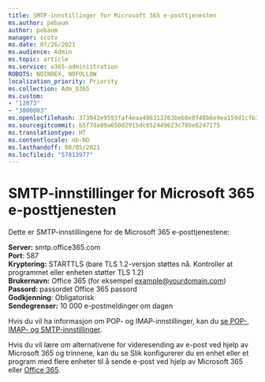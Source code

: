 ```yaml
---
title: SMTP-innstillinger for Microsoft 365 e-posttjenesten
ms.author: pebaum
author: pebaum
manager: scotv
ms.date: 07/26/2021
ms.audience: Admin
ms.topic: article
ms.service: o365-administration
ROBOTS: NOINDEX, NOFOLLOW
localization_priority: Priority
ms.collection: Adm_O365
ms.custom:
- "12073"
- "3000003"
ms.openlocfilehash: 373042e9593faf4eaa486313763beb8e8f48b6e9ea159d1cfb37b9df826384f4
ms.sourcegitcommit: b5f7da89a650d2915dc652449623c78be6247175
ms.translationtype: HT
ms.contentlocale: nb-NO
ms.lasthandoff: 08/05/2021
ms.locfileid: "57813977"
---
```

# <a name="smtp-settings-for-the-microsoft-365-mail-service"></a>SMTP-innstillinger for Microsoft 365 e-posttjenesten

Dette er SMTP-innstillingene for de Microsoft 365 e-posttjenestene:

**Server:** smtp.office365.com </br>
**Port**: 587 </br>
**Kryptering:** STARTTLS (bare TLS 1.2-versjon støttes nå. Kontroller at programmet eller enheten støtter TLS 1.2) </br>
**Brukernavn:** Office 365 (for eksempel example@yourdomain.com) </br>
**Passord:** passordet Office 365 passord </br>
**Godkjenning**: Obligatorisk </br>
**Sendegrenser:** 10 000 e-postmeldinger om dagen </br>

Hvis du vil ha informasjon om POP- og IMAP-innstillinger, kan du [se POP-, IMAP- og SMTP-innstillinger](https://support.microsoft.com/office/pop-imap-and-smtp-settings-8361e398-8af4-4e97-b147-6c6c4ac95353).
 
Hvis du vil lære om alternativene for videresending av e-post ved hjelp av Microsoft 365 og trinnene, kan du se Slik konfigurerer du en enhet eller et program med flere enheter til å sende e-post ved hjelp av Microsoft 365 eller [Office 365](/exchange/mail-flow-best-practices/how-to-set-up-a-multifunction-device-or-application-to-send-email-using-microsoft-365-or-office-365).
